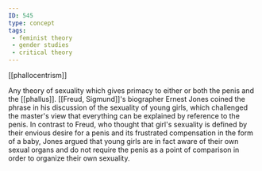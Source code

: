```yaml
---
ID: 545
type: concept
tags: 
 - feminist theory
 - gender studies
 - critical theory
---
```


[[phallocentrism]]

 Any theory
of sexuality which gives primacy to either or both the penis and the
[[phallus]]. [[Freud, Sigmund]]'s biographer Ernest
Jones coined the phrase in his discussion of the sexuality of young
girls, which challenged the master's view that everything can be
explained by reference to the penis. In contrast to Freud, who thought
that girl's sexuality is defined by their envious desire for a penis and
its frustrated compensation in the form of a baby, Jones argued that
young girls are in fact aware of their own sexual organs and do not
require the penis as a point of comparison in order to organize their
own sexuality.
